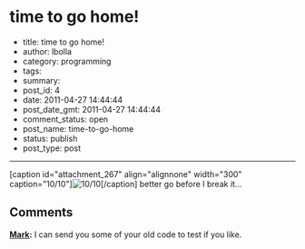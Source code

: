 # time to go home!

- title: time to go home!
- author: lbolla
- category: programming
- tags: 
- summary: 
- post_id: 4
- date: 2011-04-27 14:44:44
- post_date_gmt: 2011-04-27 14:44:44
- comment_status: open
- post_name: time-to-go-home
- status: publish
- post_type: post

----------------

[caption id="attachment_267" align="alignnone" width="300" caption="10/10"]![][1][/caption] better go before I break it...

   [1]: http://lbolla.info/blog/wp-content/uploads/2011/04/Screen-shot-2011-04-27-at-15.38.26-300x21.png (10/10)

## Comments

**[Mark](#261 "2011-04-28 10:29:15"):** I can send you some of your old code to test if you like.

